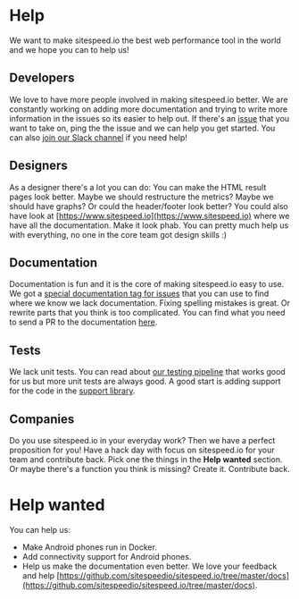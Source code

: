 # Help
We want to make sitespeed.io the best web performance tool in the world and we hope you can to help us!

## Developers
We love to have more people involved in making sitespeed.io better. We are constantly working on adding more documentation and trying to write more information in the issues so its easier to help out. If there's an [issue](https://github.com/sitespeedio/sitespeed.io/issues) that you want to take on, ping the the issue and we can help you get started. You can also [join our Slack channel](https://sitespeedio.slack.com/shared_invite/MTY5ODMzNjAwNTEyLTE0OTI0OTgzOTUtYWJjNDhiNzI2ZA) if you need help!

## Designers
As a designer there's a lot you can do: You can make the HTML result pages look better. Maybe we should restructure the metrics? Maybe we should have graphs? Or could the header/footer look better? You could also have look at [https://www.sitespeed.io](https://www.sitespeed.io) where we have all the documentation. Make it look phab. You can pretty much help us with everything, no one in the core team got design skills :)

## Documentation
Documentation is fun and it is the core of making sitespeed.io easy to use. We got a [special documentation tag for issues](https://github.com/sitespeedio/sitespeed.io/issues?q=is%3Aissue+is%3Aopen+label%3Adocumentation) that you can use to find where we know we lack documentation. Fixing spelling mistakes is great. Or rewrite parts that you think is too complicated. You can find what you need to send a PR to the documentation [here](https://github.com/sitespeedio/sitespeed.io/tree/master/docs).

## Tests
We lack unit tests. You can read about [our testing pipeline](https://www.sitespeed.io/releasing-with-confidence/) that works good for us but more unit tests are always good. A good start is adding support for the code in the [support library](https://github.com/sitespeedio/sitespeed.io/tree/master/lib/support).


## Companies
Do you use sitespeed.io in your everyday work? Then we have a perfect proposition for you! Have a hack day with focus on sitespeed.io for your team and contribute back. Pick one the things in the **Help wanted** section. Or maybe there's a function you think is missing? Create it. Contribute back.

# Help wanted
You can help us:
* Make Android phones run in Docker.
* Add connectivity support for Android phones.
* Help us make the documentation even better. We love your feedback and help [https://github.com/sitespeedio/sitespeed.io/tree/master/docs](https://github.com/sitespeedio/sitespeed.io/tree/master/docs).
